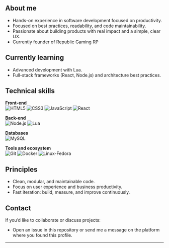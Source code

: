 
## About me
- Hands-on experience in software development focused on productivity.
- Focused on best practices, readability, and code maintainability.
- Passionate about building products with real impact and a simple, clear UX.
- Currently founder of Republic Gaming RP

## Currently learning
- Advanced development with Lua.
- Full-stack frameworks (React, Node.js) and architecture best practices.

## Technical skills
**Front-end**  
![HTML5](https://img.shields.io/badge/HTML5-E34F26?style=for-the-badge&logo=html5&logoColor=white) ![CSS3](https://img.shields.io/badge/CSS3-1572B6?style=for-the-badge&logo=css3&logoColor=white) ![JavaScript](https://img.shields.io/badge/JavaScript-F7DF1E?style=for-the-badge&logo=javascript&logoColor=black) ![React](https://img.shields.io/badge/React-61DAFB?style=for-the-badge&logo=react&logoColor=black)

**Back-end**  
![Node.js](https://img.shields.io/badge/Node.js-43853D?style=for-the-badge&logo=node.js&logoColor=white) ![Lua](https://img.shields.io/badge/Lua-2C2D72?style=for-the-badge&logo=lua&logoColor=white)

**Databases**  
![MySQL](https://img.shields.io/badge/MySQL-4479A1?style=for-the-badge&logo=mysql&logoColor=white)

**Tools and ecosystem**  
![Git](https://img.shields.io/badge/Git-F05032?style=for-the-badge&logo=git&logoColor=white) ![Docker](https://img.shields.io/badge/Docker-2496ED?style=for-the-badge&logo=docker&logoColor=white) ![Linux-Fedora](https://img.shields.io/badge/Fedora-294172?style=for-the-badge&logo=fedora&logoColor=white)

## Principles
- Clean, modular, and maintainable code.
- Focus on user experience and business productivity.
- Fast iteration: build, measure, and improve continuously.

## Contact
If you’d like to collaborate or discuss projects:
- Open an issue in this repository or send me a message on the platform where you found this profile.

---

